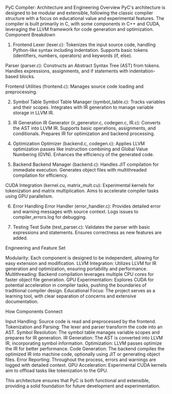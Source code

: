 PyC Compiler: Architecture and Engineering
Overview
PyC's architecture is designed to be modular and extensible, following the classic compiler structure with a focus on educational value and experimental features. The compiler is built primarily in C, with some components in C++ and CUDA, leveraging the LLVM framework for code generation and optimization.
Component Breakdown

1. Frontend
Lexer (lexer.c): 
Tokenizes the input source code, handling Python-like syntax including indentation.
Supports basic tokens (identifiers, numbers, operators) and keywords (if, else).

Parser (parser.c):
Constructs an Abstract Syntax Tree (AST) from tokens.
Handles expressions, assignments, and if statements with indentation-based blocks.

Frontend Utilities (frontend.c):
Manages source code loading and preprocessing.


2. Symbol Table
Symbol Table Manager (symbol_table.c):
Tracks variables and their scopes.
Integrates with IR generation to manage variable storage in LLVM IR.


3. IR Generation
IR Generator (ir_generator.c, codegen.c, IR.c):
Converts the AST into LLVM IR.
Supports basic operations, assignments, and conditionals.
Prepares IR for optimization and backend processing.


4. Optimization
Optimizer (backend.c, codegen.c):
Applies LLVM optimization passes like instruction combining and Global Value Numbering (GVN).
Enhances the efficiency of the generated code.


5. Backend
Backend Manager (backend.c):
Handles JIT compilation for immediate execution.
Generates object files with multithreaded compilation for efficiency.


CUDA Integration (kernel.cu, matrix_mult.cu):
Experimental kernels for tokenization and matrix multiplication.
Aims to accelerate compiler tasks using GPU parallelism.


6. Error Handling
Error Handler (error_handler.c):
Provides detailed error and warning messages with source context.
Logs issues to compiler_errors.log for debugging.


7. Testing
Test Suite (test_parser.c):
Validates the parser with basic expressions and statements.
Ensures correctness as new features are added.

Engineering and Feature Set

Modularity: Each component is designed to be independent, allowing for easy extension and modification.
LLVM Integration: Utilizes LLVM for IR generation and optimization, ensuring portability and performance.
Multithreading: Backend compilation leverages multiple CPU cores for faster object file generation.
GPU Experimentation: Explores CUDA for potential acceleration in compiler tasks, pushing the boundaries of traditional compiler design.
Educational Focus: The project serves as a learning tool, with clear separation of concerns and extensive documentation.

How Components Connect

Input Handling: Source code is read and preprocessed by the frontend.
Tokenization and Parsing: The lexer and parser transform the code into an AST.
Symbol Resolution: The symbol table manages variable scopes and prepares for IR generation.
IR Generation: The AST is converted into LLVM IR, incorporating symbol information.
Optimization: LLVM passes optimize the IR for better performance.
Code Generation: The backend compiles the optimized IR into machine code, optionally using JIT or generating object files.
Error Reporting: Throughout the process, errors and warnings are logged with detailed context.
GPU Acceleration: Experimental CUDA kernels aim to offload tasks like tokenization to the GPU.

This architecture ensures that PyC is both functional and extensible, providing a solid foundation for future development and experimentation.
